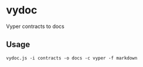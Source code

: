 # vydoc
Vyper contracts to docs


## Usage

```
vydoc.js -i contracts -o docs -c vyper -f markdown
```